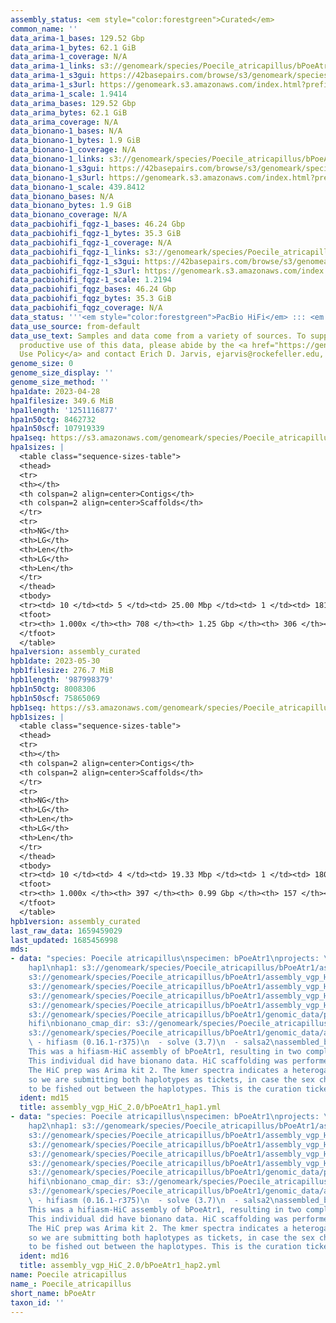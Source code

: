 ```yaml
---
assembly_status: <em style="color:forestgreen">Curated</em>
common_name: ''
data_arima-1_bases: 129.52 Gbp
data_arima-1_bytes: 62.1 GiB
data_arima-1_coverage: N/A
data_arima-1_links: s3://genomeark/species/Poecile_atricapillus/bPoeAtr1/genomic_data/arima/<br>
data_arima-1_s3gui: https://42basepairs.com/browse/s3/genomeark/species/Poecile_atricapillus/bPoeAtr1/genomic_data/arima/
data_arima-1_s3url: https://genomeark.s3.amazonaws.com/index.html?prefix=species/Poecile_atricapillus/bPoeAtr1/genomic_data/arima/
data_arima-1_scale: 1.9414
data_arima_bases: 129.52 Gbp
data_arima_bytes: 62.1 GiB
data_arima_coverage: N/A
data_bionano-1_bases: N/A
data_bionano-1_bytes: 1.9 GiB
data_bionano-1_coverage: N/A
data_bionano-1_links: s3://genomeark/species/Poecile_atricapillus/bPoeAtr1/genomic_data/bionano/<br>
data_bionano-1_s3gui: https://42basepairs.com/browse/s3/genomeark/species/Poecile_atricapillus/bPoeAtr1/genomic_data/bionano/
data_bionano-1_s3url: https://genomeark.s3.amazonaws.com/index.html?prefix=species/Poecile_atricapillus/bPoeAtr1/genomic_data/bionano/
data_bionano-1_scale: 439.8412
data_bionano_bases: N/A
data_bionano_bytes: 1.9 GiB
data_bionano_coverage: N/A
data_pacbiohifi_fqgz-1_bases: 46.24 Gbp
data_pacbiohifi_fqgz-1_bytes: 35.3 GiB
data_pacbiohifi_fqgz-1_coverage: N/A
data_pacbiohifi_fqgz-1_links: s3://genomeark/species/Poecile_atricapillus/bPoeAtr1/genomic_data/pacbio_hifi/<br>
data_pacbiohifi_fqgz-1_s3gui: https://42basepairs.com/browse/s3/genomeark/species/Poecile_atricapillus/bPoeAtr1/genomic_data/pacbio_hifi/
data_pacbiohifi_fqgz-1_s3url: https://genomeark.s3.amazonaws.com/index.html?prefix=species/Poecile_atricapillus/bPoeAtr1/genomic_data/pacbio_hifi/
data_pacbiohifi_fqgz-1_scale: 1.2194
data_pacbiohifi_fqgz_bases: 46.24 Gbp
data_pacbiohifi_fqgz_bytes: 35.3 GiB
data_pacbiohifi_fqgz_coverage: N/A
data_status: '''<em style="color:forestgreen">PacBio HiFi</em> ::: <em style="color:forestgreen">Arima</em>'''
data_use_source: from-default
data_use_text: Samples and data come from a variety of sources. To support fair and
  productive use of this data, please abide by the <a href="https://genome10k.soe.ucsc.edu/data-use-policies/">Data
  Use Policy</a> and contact Erich D. Jarvis, ejarvis@rockefeller.edu, with any questions.
genome_size: 0
genome_size_display: ''
genome_size_method: ''
hpa1date: 2023-04-28
hpa1filesize: 349.6 MiB
hpa1length: '1251116877'
hpa1n50ctg: 8462732
hpa1n50scf: 107919339
hpa1seq: https://s3.amazonaws.com/genomeark/species/Poecile_atricapillus/bPoeAtr1/assembly_curated/bPoeAtr1.hap1.cur.20230428.fasta.gz
hpa1sizes: |
  <table class="sequence-sizes-table">
  <thead>
  <tr>
  <th></th>
  <th colspan=2 align=center>Contigs</th>
  <th colspan=2 align=center>Scaffolds</th>
  </tr>
  <tr>
  <th>NG</th>
  <th>LG</th>
  <th>Len</th>
  <th>LG</th>
  <th>Len</th>
  </tr>
  </thead>
  <tbody>
  <tr><td> 10 </td><td> 5 </td><td> 25.00 Mbp </td><td> 1 </td><td> 181.57 Mbp </td></tr><tr><td> 20 </td><td> 11 </td><td> 17.02 Mbp </td><td> 2 </td><td> 154.67 Mbp </td></tr><tr><td> 30 </td><td> 19 </td><td> 13.13 Mbp </td><td> 3 </td><td> 146.58 Mbp </td></tr><tr><td> 40 </td><td> 30 </td><td> 10.32 Mbp </td><td> 4 </td><td> 116.92 Mbp </td></tr><tr style="background-color:#cccccc;"><td> 50 </td><td> 44 </td><td style="background-color:#88ff88;"> 8.46 Mbp </td><td> 5 </td><td style="background-color:#88ff88;"> 107.92 Mbp </td></tr><tr><td> 60 </td><td> 62 </td><td> 6.17 Mbp </td><td> 6 </td><td> 76.76 Mbp </td></tr><tr><td> 70 </td><td> 85 </td><td> 4.26 Mbp </td><td> 9 </td><td> 34.40 Mbp </td></tr><tr><td> 80 </td><td> 122 </td><td> 2.69 Mbp </td><td> 14 </td><td> 20.47 Mbp </td></tr><tr><td> 90 </td><td> 182 </td><td> 1.54 Mbp </td><td> 22 </td><td> 11.24 Mbp </td></tr><tr><td> 100 </td><td> 708 </td><td> 1.00 Kbp </td><td> 306 </td><td> 1.00 Kbp </td></tr></tbody>
  <tfoot>
  <tr><th> 1.000x </th><th> 708 </th><th> 1.25 Gbp </th><th> 306 </th><th> 1.25 Gbp </th></tr>
  </tfoot>
  </table>
hpa1version: assembly_curated
hpb1date: 2023-05-30
hpb1filesize: 276.7 MiB
hpb1length: '987998379'
hpb1n50ctg: 8008306
hpb1n50scf: 75865069
hpb1seq: https://s3.amazonaws.com/genomeark/species/Poecile_atricapillus/bPoeAtr1/assembly_curated/bPoeAtr1.hap2.cur.20230530.fasta.gz
hpb1sizes: |
  <table class="sequence-sizes-table">
  <thead>
  <tr>
  <th></th>
  <th colspan=2 align=center>Contigs</th>
  <th colspan=2 align=center>Scaffolds</th>
  </tr>
  <tr>
  <th>NG</th>
  <th>LG</th>
  <th>Len</th>
  <th>LG</th>
  <th>Len</th>
  </tr>
  </thead>
  <tbody>
  <tr><td> 10 </td><td> 4 </td><td> 19.33 Mbp </td><td> 1 </td><td> 180.92 Mbp </td></tr><tr><td> 20 </td><td> 10 </td><td> 15.96 Mbp </td><td> 2 </td><td> 154.83 Mbp </td></tr><tr><td> 30 </td><td> 17 </td><td> 11.95 Mbp </td><td> 2 </td><td> 154.83 Mbp </td></tr><tr><td> 40 </td><td> 26 </td><td> 9.73 Mbp </td><td> 3 </td><td> 117.24 Mbp </td></tr><tr style="background-color:#cccccc;"><td> 50 </td><td> 38 </td><td style="background-color:#88ff88;"> 8.01 Mbp </td><td> 4 </td><td style="background-color:#88ff88;"> 75.87 Mbp </td></tr><tr><td> 60 </td><td> 53 </td><td> 5.83 Mbp </td><td> 6 </td><td> 37.92 Mbp </td></tr><tr><td> 70 </td><td> 72 </td><td> 4.49 Mbp </td><td> 9 </td><td> 24.31 Mbp </td></tr><tr><td> 80 </td><td> 99 </td><td> 2.96 Mbp </td><td> 14 </td><td> 17.70 Mbp </td></tr><tr><td> 90 </td><td> 141 </td><td> 1.84 Mbp </td><td> 22 </td><td> 8.54 Mbp </td></tr><tr><td> 100 </td><td> 397 </td><td> 3.00 Kbp </td><td> 157 </td><td> 3.00 Kbp </td></tr></tbody>
  <tfoot>
  <tr><th> 1.000x </th><th> 397 </th><th> 0.99 Gbp </th><th> 157 </th><th> 0.99 Gbp </th></tr>
  </tfoot>
  </table>
hpb1version: assembly_curated
last_raw_data: 1659459029
last_updated: 1685456998
mds:
- data: "species: Poecile atricapillus\nspecimen: bPoeAtr1\nprojects: \n  - vgp\nhaplotype_to_curate:
    hap1\nhap1: s3://genomeark/species/Poecile_atricapillus/bPoeAtr1/assembly_vgp_HiC_2.0/bPoeAtr1.HiC.hap1.20220821.fasta.gz\nhap2:
    s3://genomeark/species/Poecile_atricapillus/bPoeAtr1/assembly_vgp_HiC_2.0/bPoeAtr1.HiC.hap2.20220821.fasta.gz\npretext_hap1:
    s3://genomeark/species/Poecile_atricapillus/bPoeAtr1/assembly_vgp_HiC_2.0/evaluation/hap1/pretext/bPoeAtr1_hap1__s2_heatmap.pretext\npretext_hap2:
    s3://genomeark/species/Poecile_atricapillus/bPoeAtr1/assembly_vgp_HiC_2.0/evaluation/hap2/pretext/bPoeAtr1_hap2__s2_heatmap.pretext\nkmer_spectra_img:
    s3://genomeark/species/Poecile_atricapillus/bPoeAtr1/assembly_vgp_HiC_2.0/evaluation/merqury/bPoeAtr1_png/\npacbio_read_dir:
    s3://genomeark/species/Poecile_atricapillus/bPoeAtr1/genomic_data/pacbio_hifi/\npacbio_read_type:
    hifi\nbionano_cmap_dir: s3://genomeark/species/Poecile_atricapillus/bPoeAtr1/genomic_data/bionano/\nhic_read_dir:
    s3://genomeark/species/Poecile_atricapillus/bPoeAtr1/genomic_data/arima/\npipeline:\n
    \ - hifiasm (0.16.1-r375)\n  - solve (3.7)\n  - salsa2\nassembled_by_group: Rockefeller\nnotes:
    This was a hifiasm-HiC assembly of bPoeAtr1, resulting in two complete haplotypes.
    This individual did have bionano data. HiC scaffolding was performed with SALSA2.
    The HiC prep was Arima kit 2. The kmer spectra indicates a heterogametic specimen,
    so we are submitting both haplotypes as tickets, in case the sex chromosomes need
    to be fished out between the haplotypes. This is the curation ticket for hap1."
  ident: md15
  title: assembly_vgp_HiC_2.0/bPoeAtr1_hap1.yml
- data: "species: Poecile atricapillus\nspecimen: bPoeAtr1\nprojects: \n  - vgp\nhaplotype_to_curate:
    hap2\nhap1: s3://genomeark/species/Poecile_atricapillus/bPoeAtr1/assembly_vgp_HiC_2.0/bPoeAtr1.HiC.hap1.20220821.fasta.gz\nhap2:
    s3://genomeark/species/Poecile_atricapillus/bPoeAtr1/assembly_vgp_HiC_2.0/bPoeAtr1.HiC.hap2.20220821.fasta.gz\npretext_hap1:
    s3://genomeark/species/Poecile_atricapillus/bPoeAtr1/assembly_vgp_HiC_2.0/evaluation/hap1/pretext/bPoeAtr1_hap1__s2_heatmap.pretext\npretext_hap2:
    s3://genomeark/species/Poecile_atricapillus/bPoeAtr1/assembly_vgp_HiC_2.0/evaluation/hap2/pretext/bPoeAtr1_hap2__s2_heatmap.pretext\nkmer_spectra_img:
    s3://genomeark/species/Poecile_atricapillus/bPoeAtr1/assembly_vgp_HiC_2.0/evaluation/merqury/bPoeAtr1_png/\npacbio_read_dir:
    s3://genomeark/species/Poecile_atricapillus/bPoeAtr1/genomic_data/pacbio_hifi/\npacbio_read_type:
    hifi\nbionano_cmap_dir: s3://genomeark/species/Poecile_atricapillus/bPoeAtr1/genomic_data/bionano/\nhic_read_dir:
    s3://genomeark/species/Poecile_atricapillus/bPoeAtr1/genomic_data/arima/\npipeline:\n
    \ - hifiasm (0.16.1-r375)\n  - solve (3.7)\n  - salsa2\nassembled_by_group: Rockefeller\nnotes:
    This was a hifiasm-HiC assembly of bPoeAtr1, resulting in two complete haplotypes.
    This individual did have bionano data. HiC scaffolding was performed with SALSA2.
    The HiC prep was Arima kit 2. The kmer spectra indicates a heterogametic specimen,
    so we are submitting both haplotypes as tickets, in case the sex chromosomes need
    to be fished out between the haplotypes. This is the curation ticket for hap2."
  ident: md16
  title: assembly_vgp_HiC_2.0/bPoeAtr1_hap2.yml
name: Poecile atricapillus
name_: Poecile_atricapillus
short_name: bPoeAtr
taxon_id: ''
---
```

